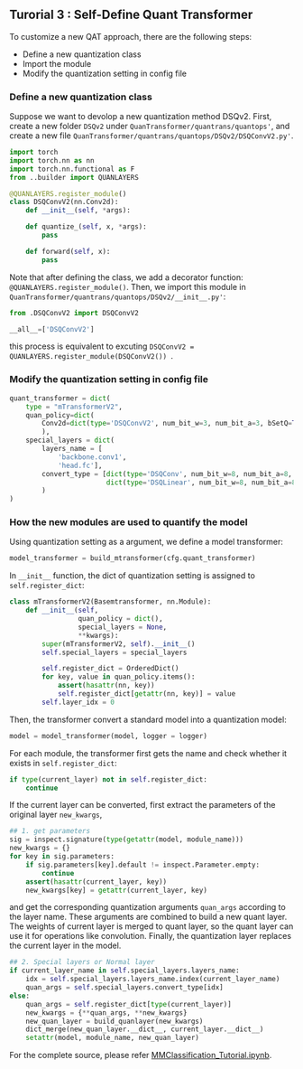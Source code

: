 ## __Turorial 3 : Self-Define Quant Transformer__

To customize a new QAT approach, there are the following steps:

-  Define a new quantization class
-  Import the module
-  Modify the quantization setting in config file

### __Define a new quantization class__

Suppose we want to devolop a new quantization method DSQv2. First, create a new folder ```DSQv2``` under ```QuanTransformer/quantrans/quantops'```, and create a new file ```QuanTransformer/quantrans/quantops/DSQv2/DSQConvV2.py'```.


```python
import torch
import torch.nn as nn
import torch.nn.functional as F
from ..builder import QUANLAYERS

@QUANLAYERS.register_module()
class DSQConvV2(nn.Conv2d):
    def __init__(self, *args):

    def quantize_(self, x, *args):
        pass

    def forward(self, x):
        pass

```

Note that after defining the class, we add a decorator function: 
```@QUANLAYERS.register_module()```.
Then,  we import this module in ```QuanTransformer/quantrans/quantops/DSQv2/__init__.py'```: 


```python
from .DSQConvV2 import DSQConvV2

__all__=['DSQConvV2']
```

this process is equivalent to excuting  ```DSQConvV2 = QUANLAYERS.register_module(DSQConvV2()) ```.

### __Modify the quantization setting in config file__

```python
quant_transformer = dict(
    type = "mTransformerV2",
    quan_policy=dict(
        Conv2d=dict(type='DSQConvV2', num_bit_w=3, num_bit_a=3, bSetQ=True),
        ),
    special_layers = dict(
        layers_name = [
            'backbone.conv1',
            'head.fc'],
        convert_type = [dict(type='DSQConv', num_bit_w=8, num_bit_a=8, bSetQ=True, quant_activation=False),
                        dict(type='DSQLinear', num_bit_w=8, num_bit_a=8)]
        )
)
```


### __How the new modules are used to quantify the model__

Using quantization setting as a argument, we define a model transformer:
```python
model_transformer = build_mtransformer(cfg.quant_transformer)
```

In ```__init__``` function, the dict of quantization setting is assigned to ```self.register_dict```:
```python
class mTransformerV2(Basemtransformer, nn.Module):
    def __init__(self, 
                 quan_policy = dict(),
                 special_layers = None,
                 **kwargs):
        super(mTransformerV2, self).__init__()
        self.special_layers = special_layers

        self.register_dict = OrderedDict()
        for key, value in quan_policy.items():
            assert(hasattr(nn, key))
            self.register_dict[getattr(nn, key)] = value
        self.layer_idx = 0
```

Then, the transformer convert a standard model into a quantization model:

```python
model = model_transformer(model, logger = logger)
```

For each module, the transformer first gets the name and check whether it exists in ```self.register_dict```:

```python
if type(current_layer) not in self.register_dict:
    continue
```

If the current layer can be converted, first extract the parameters of the original layer ```new_kwargs```, 

```python
## 1. get parameters
sig = inspect.signature(type(getattr(model, module_name)))
new_kwargs = {}
for key in sig.parameters:
    if sig.parameters[key].default != inspect.Parameter.empty:
        continue
    assert(hasattr(current_layer, key))
    new_kwargs[key] = getattr(current_layer, key)
```

and get the corresponding quantization arguments ```quan_args``` according to the layer name.
These arguments are combined to build a new quant layer. The weights of current layer is merged to quant layer, so the quant layer can use it for operations like convolution. Finally, the quantization layer replaces the current layer in the model.

```python
## 2. Special layers or Normal layer
if current_layer_name in self.special_layers.layers_name:
    idx = self.special_layers.layers_name.index(current_layer_name)
    quan_args = self.special_layers.convert_type[idx]
else:
    quan_args = self.register_dict[type(current_layer)]
    new_kwargs = {**quan_args, **new_kwargs}
    new_quan_layer = build_quanlayer(new_kwargs)
    dict_merge(new_quan_layer.__dict__, current_layer.__dict__)
    setattr(model, module_name, new_quan_layer)
```

 For the complete source, please refer [MMClassification_Tutorial.ipynb](MMClassification_Tutorial.ipynb).